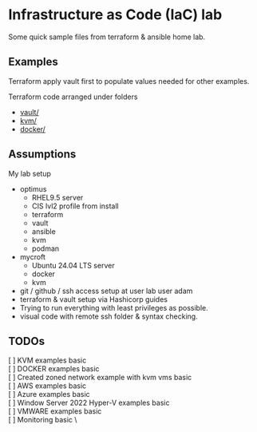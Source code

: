 # Infrastructure as Code (IaC) lab

Some quick sample files from terraform & ansible home lab.

## Examples
Terraform apply vault first to populate values needed for other examples.

Terraform code arranged under folders 

- [vault/](vault/)
- [kvm/](kvm/)
- [docker/](docker/)

## Assumptions

My lab setup

- optimus
  - RHEL9.5 server
  - CIS lvl2 profile from install
  - terraform
  - vault
  - ansible
  - kvm
  - podman
- mycroft
  - Ubuntu 24.04 LTS server
  - docker
  - kvm
- git / github / ssh access setup at user lab user adam
- terraform & vault setup via Hashicorp guides
- Trying to run everything with least privileges as possible.
- visual code with remote ssh folder & syntax checking.

## TODOs

[ ] KVM examples basic \
[ ] DOCKER examples basic \
[ ] Created zoned network example with kvm vms basic \
[ ] AWS examples basic \
[ ] Azure examples basic \
[ ] Window Server 2022 Hyper-V examples basic \
[ ] VMWARE  examples basic \
[ ] Monitoring basic \

